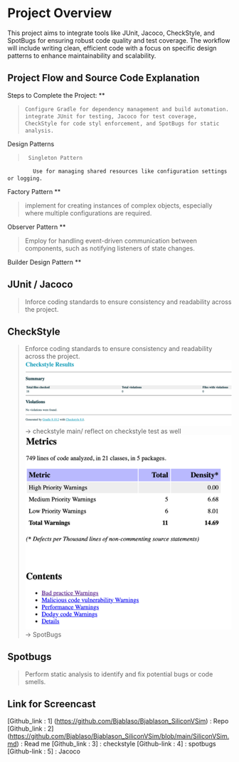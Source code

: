 # Project Overview 
This project aims to integrate tools like JUnit,  Jacoco, CheckStyle, and SpotBugs for ensuring robust code quality and test coverage. 
The workflow will include writing clean, efficient code with a focus on specific design patterns to enhance maintainability and scalability.

## Project Flow and Source Code Explanation
 Steps to Complete the Project: **
>     Configure Gradle for dependency management and build automation. integrate JUnit for testing, Jacoco for test coverage, CheckStyle for code styl enforcement, and SpotBugs for static analysis.
    
 Design Patterns
>      Singleton Pattern 
            Use for managing shared resources like configuration settings or logging.
        
 Factory Pattern  **
>   implement for creating instances of complex objects, especially where multiple configurations are required.
       
  Observer Pattern **
>   Employ for handling event-driven communication between components, such as notifying listeners of state changes.
    
Builder Design Pattern **
>   

## JUnit / Jacoco
> Inforce coding standards to ensure consistency and readability across the project.

## CheckStyle
> Enforce coding standards to ensure consistency and readability across the project.
![img.png](img.png) -> checkstyle main/ reflect on checkstyle test as well
![img_1.png](img_1.png) -> SpotBugs
## Spotbugs
> Perform static analysis to identify and fix potential bugs or code smells.
> 
## Link for Screencast 

[Github_link : 1] (https://github.com/Bjablaso/Bjablason_SiliconVSim) : Repo
[Github_link : 2] (https://github.com/Bjablaso/Bjablason_SiliconVSim/blob/main/SiliconVSim.md) : Read me
[Github_link : 3] : checkstyle
[Github-link : 4] : spotbugs
[Github-link : 5] : Jacoco




